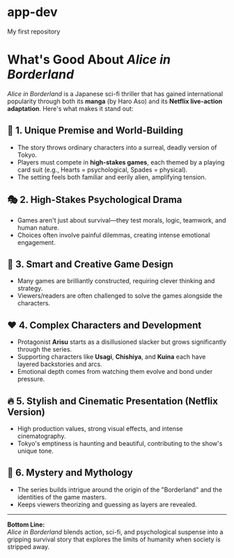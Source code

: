 # app-dev
My first repository

# What's Good About *Alice in Borderland*

*Alice in Borderland* is a Japanese sci-fi thriller that has gained international popularity through both its **manga** (by Haro Aso) and its **Netflix live-action adaptation**. Here's what makes it stand out:

## 🌆 1. Unique Premise and World-Building
- The story throws ordinary characters into a surreal, deadly version of Tokyo.
- Players must compete in **high-stakes games**, each themed by a playing card suit (e.g., Hearts = psychological, Spades = physical).
- The setting feels both familiar and eerily alien, amplifying tension.

## 🎭 2. High-Stakes Psychological Drama
- Games aren't just about survival—they test morals, logic, teamwork, and human nature.
- Choices often involve painful dilemmas, creating intense emotional engagement.

## 🧠 3. Smart and Creative Game Design
- Many games are brilliantly constructed, requiring clever thinking and strategy.
- Viewers/readers are often challenged to solve the games alongside the characters.

## ❤️ 4. Complex Characters and Development
- Protagonist **Arisu** starts as a disillusioned slacker but grows significantly through the series.
- Supporting characters like **Usagi**, **Chishiya**, and **Kuina** each have layered backstories and arcs.
- Emotional depth comes from watching them evolve and bond under pressure.

## 🔥 5. Stylish and Cinematic Presentation (Netflix Version)
- High production values, strong visual effects, and intense cinematography.
- Tokyo's emptiness is haunting and beautiful, contributing to the show's unique tone.

## 🧩 6. Mystery and Mythology
- The series builds intrigue around the origin of the "Borderland" and the identities of the game masters.
- Keeps viewers theorizing and guessing as layers are revealed.

---

**Bottom Line:**  
*Alice in Borderland* blends action, sci-fi, and psychological suspense into a gripping survival story that explores the limits of humanity when society is stripped away.

